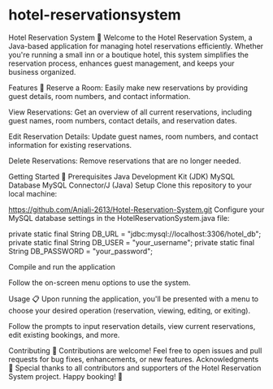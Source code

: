 # hotel-reservationsystem
Hotel Reservation System 🏨
Welcome to the Hotel Reservation System, a Java-based application for managing hotel reservations efficiently. Whether you're running a small inn or a boutique hotel, this system simplifies the reservation process, enhances guest management, and keeps your business organized.

Features 🌟
Reserve a Room: Easily make new reservations by providing guest details, room numbers, and contact information.

View Reservations: Get an overview of all current reservations, including guest names, room numbers, contact details, and reservation dates.

Edit Reservation Details: Update guest names, room numbers, and contact information for existing reservations.

Delete Reservations: Remove reservations that are no longer needed.

Getting Started 🚀
Prerequisites
Java Development Kit (JDK)
MySQL Database
MySQL Connector/J (Java)
Setup
Clone this repository to your local machine:

https://github.com/Anjali-2613/Hotel-Reservation-System.git
Configure your MySQL database settings in the HotelReservationSystem.java file:

private static final String DB_URL = "jdbc:mysql://localhost:3306/hotel_db";
private static final String DB_USER = "your_username";
private static final String DB_PASSWORD = "your_password";

Compile and run the application

Follow the on-screen menu options to use the system.

Usage 📋
Upon running the application, you'll be presented with a menu to choose your desired operation (reservation, viewing, editing, or exiting).

Follow the prompts to input reservation details, view current reservations, edit existing bookings, and more.

Contributing 🤝
Contributions are welcome! Feel free to open issues and pull requests for bug fixes, enhancements, or new features.
Acknowledgments 🙏
Special thanks to all contributors and supporters of the Hotel Reservation System project.
Happy booking! 🌆
